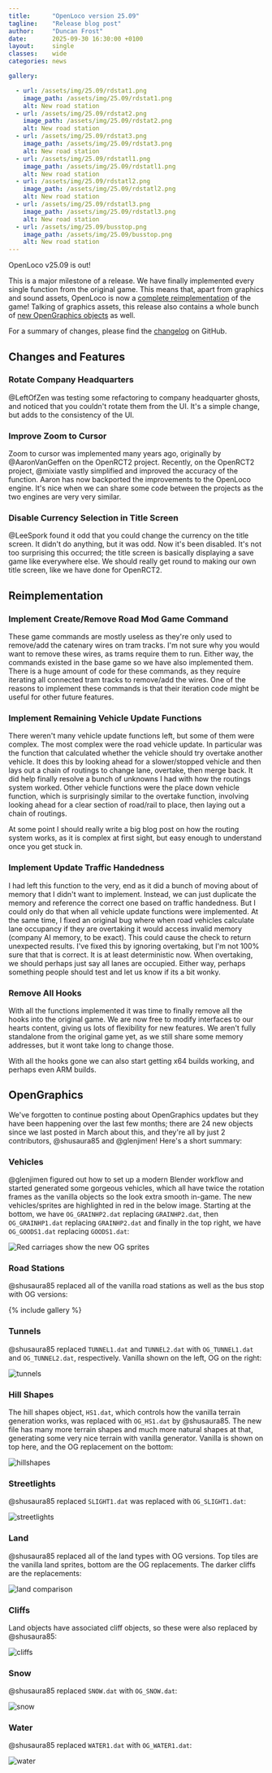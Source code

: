 ```yaml
---
title:      "OpenLoco version 25.09"
tagline:    "Release blog post"
author:     "Duncan Frost"
date:       2025-09-30 16:30:00 +0100
layout:     single
classes:    wide
categories: news

gallery:

  - url: /assets/img/25.09/rdstat1.png
    image_path: /assets/img/25.09/rdstat1.png
    alt: New road station
  - url: /assets/img/25.09/rdstat2.png
    image_path: /assets/img/25.09/rdstat2.png
    alt: New road station
  - url: /assets/img/25.09/rdstat3.png
    image_path: /assets/img/25.09/rdstat3.png
    alt: New road station
  - url: /assets/img/25.09/rdstatl1.png
    image_path: /assets/img/25.09/rdstatl1.png
    alt: New road station
  - url: /assets/img/25.09/rdstatl2.png
    image_path: /assets/img/25.09/rdstatl2.png
    alt: New road station
  - url: /assets/img/25.09/rdstatl3.png
    image_path: /assets/img/25.09/rdstatl3.png
    alt: New road station
  - url: /assets/img/25.09/busstop.png
    image_path: /assets/img/25.09/busstop.png
    alt: New road station
---
```


OpenLoco v25.09 is out!

This is a major milestone of a release. We have finally implemented every single function from the original game.
This means that, apart from graphics and sound assets, OpenLoco is now a
[complete reimplementation](#reimplementation) of the game!
Talking of graphics assets, this release also contains a whole bunch of
[new OpenGraphics objects](#opengraphics) as well.

For a summary of changes, please find the
[changelog](https://github.com/OpenLoco/OpenLoco/releases/tag/v25.09) on GitHub.

## Changes and Features

### Rotate Company Headquarters

@LeftOfZen was testing some refactoring to company headquarter ghosts, and noticed that you couldn't
rotate them from the UI. It's a simple change, but adds to the consistency of the UI.

### Improve Zoom to Cursor

Zoom to cursor was implemented many years ago, originally by @AaronVanGeffen on the OpenRCT2 project.
Recently, on the OpenRCT2 project, @mixiate vastly simplified and improved the accuracy of the
function. Aaron has now backported the improvements to the OpenLoco engine. It's nice when we can
share some code between the projects as the two engines are very very similar.

### Disable Currency Selection in Title Screen

@LeeSpork found it odd that you could change the currency on the title screen. It didn't do
anything, but it was odd. Now it's been disabled. It's not too surprising this occurred; the title
screen is basically displaying a save game like everywhere else. We should really get round to
making our own title screen, like we have done for OpenRCT2.


## Reimplementation

### Implement Create/Remove Road Mod Game Command

These game commands are mostly useless as they're only used to remove/add the catenary wires on tram tracks.
I'm not sure why you would want to remove these wires, as trams require them to run. Either way, the
commands existed in the base game so we have also implemented them. There is a huge amount of code
for these commands, as they require iterating all connected tram tracks to remove/add the wires.
One of the reasons to implement these commands is that their iteration code might be useful for other
future features.

### Implement Remaining Vehicle Update Functions

There weren't many vehicle update functions left, but some of them were complex. The most complex
were the road vehicle update. In particular was the function that calculated whether the vehicle
should try overtake another vehicle. It does this by looking ahead for a slower/stopped vehicle
and then lays out a chain of routings to change lane, overtake, then merge back. It did help finally
resolve a bunch of unknowns I had with how the routings system worked. Other vehicle functions were
the place down vehicle function, which is surprisingly similar to the overtake function, involving
looking ahead for a clear section of road/rail to place, then laying out a chain of routings.

At some point I should really write a big blog post on how the routing system works, as it is complex
at first sight, but easy enough to understand once you get stuck in.

### Implement Update Traffic Handedness

I had left this function to the very, end as it did a bunch of moving about of memory that I didn't
want to implement. Instead, we can just duplicate the memory and reference the correct one based
on traffic handedness. But I could only do that when all vehicle update functions were implemented.
At the same time, I fixed an original bug where when road vehicles calculate lane occupancy if they
are overtaking it would access invalid memory (company AI memory, to be exact). This could cause the
check to return unexpected results. I've fixed this by ignoring overtaking, but I'm not 100% sure
that that is correct. It is at least deterministic now. When overtaking, we should perhaps just say
all lanes are occupied. Either way, perhaps something people should test and let us know if its a
bit wonky.

### Remove All Hooks

With all the functions implemented it was time to finally remove all the hooks into the original
game. We are now free to modify interfaces to our hearts content, giving us lots of flexibility for
new features. We aren't fully standalone from the original game yet, as we still share some memory
addresses, but it wont take long to change those.

With all the hooks gone we can also start getting x64 builds working, and perhaps even ARM builds.


## OpenGraphics

We've forgotten to continue posting about OpenGraphics updates but they have been happening
over the last few months; there are 24 new objects since we last posted in March about this,
and they're all by just 2 contributors, @shusaura85 and @glenjimen! Here's a short summary:

### Vehicles
@glenjimen figured out how to set up a modern Blender workflow and started generated
some gorgeous vehicles, which all have twice the rotation frames as the vanilla objects
so the look extra smooth in-game. The new vehicles/sprites are highlighted in red in
the below image. Starting at the bottom, we have `OG_GRAINHP2.dat` replacing `GRAINHP2.dat`,
then `OG_GRAINHP1.dat` replacing `GRAINHP2.dat` and finally in the top right, we have
`OG_GOODS1.dat` replacing `GOODS1.dat`:

![Red carriages show the new OG sprites](/assets/img/25.09/trains.png)

### Road Stations
@shusaura85 replaced all of the vanilla road stations as well as the bus stop with OG versions:

{% include gallery %}

### Tunnels
@shusaura85 replaced `TUNNEL1.dat` and `TUNNEL2.dat` with `OG_TUNNEL1.dat` and `OG_TUNNEL2.dat`,
respectively. Vanilla shown on the left, OG on the right:

![tunnels](/assets/img/25.09/tunnels.png)

### Hill Shapes
The hill shapes object, `HS1.dat`, which controls how the vanilla terrain generation works,
was replaced with `OG_HS1.dat` by @shusaura85. The new file has many more terrain shapes and
much more natural shapes at that, generating some very nice terrain with vanilla generator.
Vanilla is shown on top here, and the OG replacement on the bottom:

![hillshapes](/assets/img/25.09/hillshapes.png)

### Streetlights
@shusaura85 replaced `SLIGHT1.dat` was replaced with `OG_SLIGHT1.dat`:

![streetlights](/assets/img/25.09/streetlights.png)

### Land
@shusaura85 replaced all of the land types with OG versions. Top tiles are the vanilla land
sprites, bottom are the OG replacements. The darker cliffs are the replacements:

![land comparison](/assets/img/25.09/land.png)

### Cliffs
Land objects have associated cliff objects, so these were also replaced by @shusaura85:

![cliffs](/assets/img/25.09/cliffs.png)

### Snow
@shusaura85 replaced `SNOW.dat` with `OG_SNOW.dat`:

![snow](/assets/img/25.09/snow.png)

### Water
@shusaura85 replaced `WATER1.dat` with `OG_WATER1.dat`:

![water](/assets/img/25.09/water.png)
